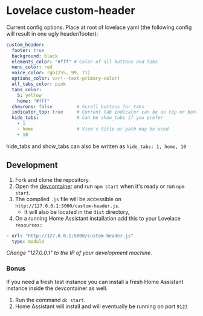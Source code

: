# Lovelace custom-header

Current config options. Place at root of lovelace yaml (the following config
will result in one ugly header/footer):

```yaml
custom_header:
  footer: true
  background: black
  elements_color: "#fff" # Color of all buttons and tabs
  menu_color: red
  voice_color: rgb(255, 99, 71)
  options_color: var(--text-primary-color)
  all_tabs_color: pink
  tabs_color:
    5: yellow
    home: "#fff"
  chevrons: false         # Scroll buttons for tabs
  indicator_top: true     # Current tab indicator can be on top or bottom
  hide_tabs:              # Can be show_tabs if you prefer
    - 1
    - home                # View's title or path may be used
    - 10
```

hide_tabs and show_tabs can also be written as `hide_tabs: 1, home, 10`

## Development

1. Fork and clone the repository.
2. Open the [devcontainer][devcontainer] and run `npm start` when it's ready or
   run `npm start`.
3. The compiled `.js` file will be accessible on
   `http://127.0.0.1:5000/custom-header.js`.
   - It will also be located in the `dist` directory,
4. On a running Home Assistant installation add this to your Lovelace
   `resources:`

```yaml
- url: "http://127.0.0.1:5000/custom-header.js"
  type: module
```

_Change "127.0.0.1" to the IP of your development machine._

### Bonus

If you need a fresh test instance you can install a fresh Home Assistant instance inside the devcontainer as well.

1. Run the command `dc start`.
2. Home Assistant will install and will eventually be running on port `9123`

<!--Links -->

[devcontainer]: https://code.visualstudio.com/docs/remote/containers

